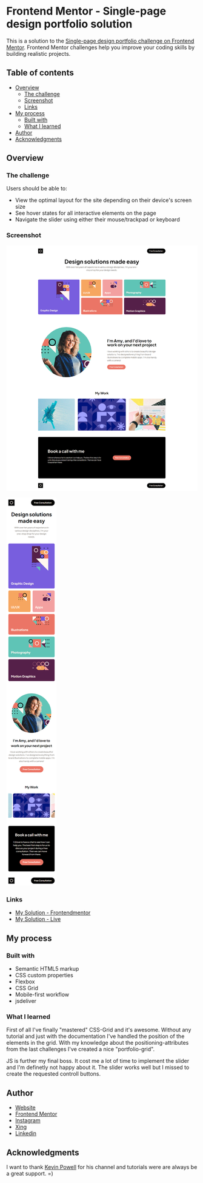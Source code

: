 # Frontend Mentor - Single-page design portfolio solution

This is a solution to the [Single-page design portfolio challenge on Frontend Mentor](https://www.frontendmentor.io/challenges/singlepage-design-portfolio-2MMhyhfKVo). Frontend Mentor challenges help you improve your coding skills by building realistic projects.

## Table of contents

- [Overview](#overview)
  - [The challenge](#the-challenge)
  - [Screenshot](#screenshot)
  - [Links](#links)
- [My process](#my-process)
  - [Built with](#built-with)
  - [What I learned](#what-i-learned)
- [Author](#author)
- [Acknowledgments](#acknowledgments)

## Overview

### The challenge

Users should be able to:

- View the optimal layout for the site depending on their device's screen size
- See hover states for all interactive elements on the page
- Navigate the slider using either their mouse/trackpad or keyboard

### Screenshot

![Desktop-Version](/assets/ss_desktop.png)

![Mobile-Version](/assets/ss_mobile.png)

### Links

- [My Solution - Frontendmentor]()
- [My Solution - Live](https://kks1991.github.io/single-page-design-portfolio/)

## My process

### Built with

- Semantic HTML5 markup
- CSS custom properties
- Flexbox
- CSS Grid
- Mobile-first workflow
- jsdeliver

### What I learned

First of all I've finally "mastered" CSS-Grid and it's awesome. Without any tutorial and just with the documentation I've handled the position of the elements in the grid. With my knowledge about the positioning-attributes from the last challenges I've created a nice "portfolio-grid".

JS is further my final boss. It cost me a lot of time to implement the slider and I'm definetly not happy about it. The slider works well but I missed to create the requested controll buttons.

## Author

- [Website](https://www.kevinschupp.de/)
- [Frontend Mentor](https://www.frontendmentor.io/profile/KKS1991)
- [Instagram](https://www.instagram.com/kks1991/)
- [Xing](https://www.xing.com/profile/Kevin_Schupp3)
- [Linkedin](https://www.linkedin.com/in/kevin-schupp-968a5a162/)

## Acknowledgments

I want to thank [Kevin Powell](https://www.youtube.com/kepowob) for his channel and tutorials were are always be a great support. =)
